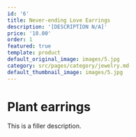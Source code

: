 ```yaml
---
id: '6'
title: Never-ending Love Earrings
description: '[DESCRIPTION N/A]'
price: '10.00'
order: 1
featured: true
template: product
default_original_image: images/5.jpg
category: src/pages/category/jewelry.md
default_thumbnail_image: images/5.jpg
---
```

# Plant earrings

This is a filler description.
